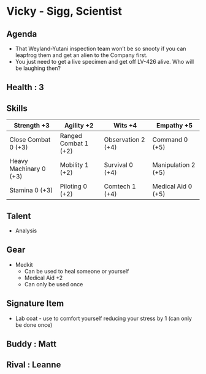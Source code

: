 
# Vicky - Sigg, Scientist

## Agenda
- That Weyland-Yutani inspection team won’t be so snooty if you can leapfrog them and get an alien to the Company first. 
- You just need to get a live specimen and get off LV-426 alive. Who will be laughing then?

## Health : 3

## Skills
| Strength +3 | Agility +2 | Wits +4 | Empathy +5 |
|-|-|-|-|
| Close Combat 0 (+3) | Ranged Combat 1 (+2) | Observation 2 (+4) | Command 0 (+5) |
| Heavy Machinary 0 (+3) | Mobility 1 (+2) | Survival 0 (+4) | Manipulation 2 (+5) |
| Stamina 0 (+3) | Piloting 0 (+2) | Comtech 1 (+4) | Medical Aid 0 (+5) |

## Talent
- Analysis

## Gear
- Medkit
    - Can be used to heal someone or yourself
    - Medical Aid +2
    - Can only be used once

## Signature Item
- Lab coat - use to comfort yourself reducing your stress by 1 (can only be done once)

## Buddy : Matt
## Rival : Leanne
